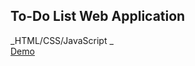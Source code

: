 ## To-Do List Web Application   
_HTML/CSS/JavaScript _  
[Demo](https://funmbia.github.io/To-Do-List/)  
